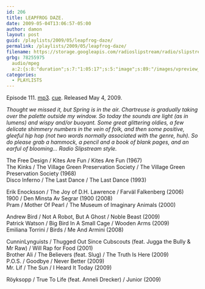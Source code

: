```yaml
---
id: 206
title: LEAPFROG DAZE.
date: 2009-05-04T13:06:57-05:00
author: damon
layout: post
guid: /playlists/2009/05/leapfrog-daze/
permalink: /playlists/2009/05/leapfrog-daze/
filename: https://storage.googleapis.com/radioslipstream/radio/slipstream-111.mp3
grbg: 78255975
  audio/mpeg
  a:2:{s:8:"duration";s:7:"1:05:17";s:5:"image";s:89:"/images/vpreview_center.png";}
categories:
  - PLAYLISTS
---
```


Episode 111. [mp3](https://storage.googleapis.com/radioslipstream/radio/slipstream-111.mp3). [cue](https://storage.googleapis.com/radioslipstream/radio/slipstream-111.cue). Released May 4, 2009.

_Thought we missed it, but Spring is in the air. Chartreuse is gradually taking over the palette outside my window. So today the sounds are light (as in lumens) and wispy and/or buoyant. Some great glittering oldies, a few delicate shimmery numbers in the vein of folk, and then some positive, gleeful hip hop (not two words normally associated with the genre, huh). So do please grab a hammock, a pencil and a book of blank pages, and an earful of blooming… Radio Slipstream style._

The Free Design / Kites Are Fun / Kites Are Fun (1967)  
The Kinks / The Village Green Preservation Society / The Village Green Preservation Society (1968)  
Disco Inferno / The Last Dance / The Last Dance (1993)

Erik Enocksson / The Joy of D.H. Lawrence / Farväl Falkenberg (2006)  
1900 / Den Minsta Av Segrar (1900 (2008)  
Pram / Mother Of Pearl / The Museum of Imaginary Animals (2000)

Andrew Bird / Not A Robot, But A Ghost / Noble Beast (2009)  
Patrick Watson / Big Bird In A Small Cage / Wooden Arms (2009)  
Emiliana Torrini / Birds / Me And Armini (2008)

CunninLynguists / Thugged Out Since Cubscouts (feat. Jugga the Bully & Mr Raw) / Will Rap for Food (2001)  
Brother Ali / The Believers (feat. Slug) / The Truth Is Here (2009)  
P.O.S. / Goodbye / Never Better (2009)  
Mr. Lif / The Sun / I Heard It Today (2009)

Röyksopp / True To Life (feat. Anneli Drecker) / Junior (2009)
